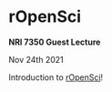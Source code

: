 # rOpenSci

**NRI 7350 Guest Lecture**

Nov 24th 2021

Introduction to [rOpenSci](https://ropensci.org)!